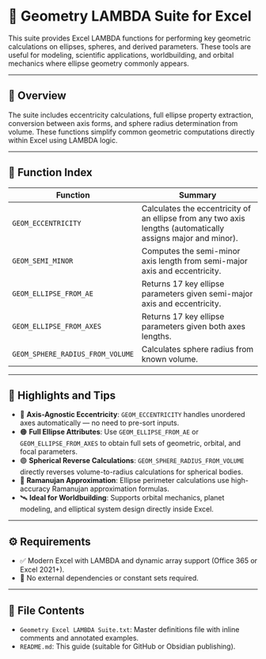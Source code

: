 # 🧮 Geometry LAMBDA Suite for Excel

This suite provides Excel LAMBDA functions for performing key geometric calculations on ellipses, spheres, and derived parameters. These tools are useful for modeling, scientific applications, worldbuilding, and orbital mechanics where ellipse geometry commonly appears.

---

## 📘 Overview

The suite includes eccentricity calculations, full ellipse property extraction, conversion between axis forms, and sphere radius determination from volume. These functions simplify common geometric computations directly within Excel using LAMBDA logic.

---

## 📑 Function Index

| Function | Summary |
|---------|---------|
| `GEOM_ECCENTRICITY` | Calculates the eccentricity of an ellipse from any two axis lengths (automatically assigns major and minor). |
| `GEOM_SEMI_MINOR` | Computes the semi-minor axis length from semi-major axis and eccentricity. |
| `GEOM_ELLIPSE_FROM_AE` | Returns 17 key ellipse parameters given semi-major axis and eccentricity. |
| `GEOM_ELLIPSE_FROM_AXES` | Returns 17 key ellipse parameters given both axes lengths. |
| `GEOM_SPHERE_RADIUS_FROM_VOLUME` | Calculates sphere radius from known volume. |

---

## 🧩 Highlights and Tips

- 🔵 **Axis-Agnostic Eccentricity**: `GEOM_ECCENTRICITY` handles unordered axes automatically — no need to pre-sort inputs.
- 🟠 **Full Ellipse Attributes**: Use `GEOM_ELLIPSE_FROM_AE` or `GEOM_ELLIPSE_FROM_AXES` to obtain full sets of geometric, orbital, and focal parameters.
- 🟣 **Spherical Reverse Calculations**: `GEOM_SPHERE_RADIUS_FROM_VOLUME` directly reverses volume-to-radius calculations for spherical bodies.
- 🧮 **Ramanujan Approximation**: Ellipse perimeter calculations use high-accuracy Ramanujan approximation formulas.
- 🛰 **Ideal for Worldbuilding**: Supports orbital mechanics, planet modeling, and elliptical system design directly inside Excel.

---

## ⚙️ Requirements

- ✅ Modern Excel with LAMBDA and dynamic array support (Office 365 or Excel 2021+).
- 🚫 No external dependencies or constant sets required.

---

## 📎 File Contents

- `Geometry Excel LAMBDA Suite.txt`: Master definitions file with inline comments and annotated examples.
- `README.md`: This guide (suitable for GitHub or Obsidian publishing).
